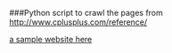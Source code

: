 ###Python script to crawl the pages from http://www.cplusplus.com/reference/

[a sample website here](http://cplusplus.sinaapp.com)

